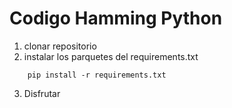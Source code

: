 # Codigo Hamming Python

1. clonar repositorio
2. instalar los parquetes del requirements.txt
```
    pip install -r requirements.txt
```

3. Disfrutar